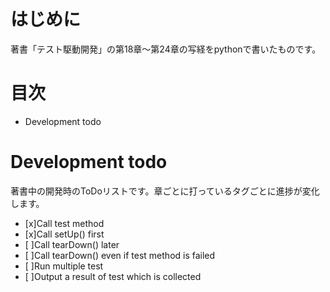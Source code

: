 # はじめに
著書「テスト駆動開発」の第18章〜第24章の写経をpythonで書いたものです。

# 目次
- Development todo

# Development todo
著書中の開発時のToDoリストです。章ごとに打っているタグごとに進捗が変化します。

- [x]Call test method
- [x]Call setUp() first
- [ ]Call tearDown() later
- [ ]Call tearDown() even if test method is failed
- [ ]Run multiple test
- [ ]Output a result of test which is collected
